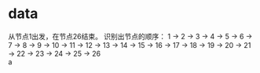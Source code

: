 # data
从节点1出发，在节点26结束。
识别出节点的顺序： 1 -> 2 -> 3 -> 4 -> 5 -> 6 -> 7 -> 8 -> 9 -> 10 -> 11 -> 12 -> 13 -> 14 -> 15 -> 16 -> 17 -> 
                18 -> 19 -> 20 -> 21 -> 22 -> 23 -> 24 -> 25 -> 26  
                a

